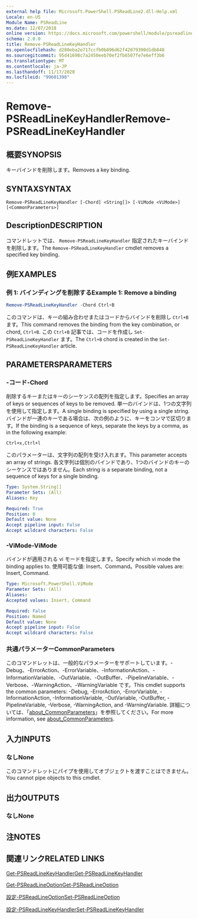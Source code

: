 ```yaml
---
external help file: Microsoft.PowerShell.PSReadLine2.dll-Help.xml
Locale: en-US
Module Name: PSReadLine
ms.date: 12/07/2018
online version: https://docs.microsoft.com/powershell/module/psreadline/remove-psreadlinekeyhandler?view=powershell-7.2&WT.mc_id=ps-gethelp
schema: 2.0.0
title: Remove-PSReadLineKeyHandler
ms.openlocfilehash: d280eba2e717ccfb0b896d62f42079390d1db848
ms.sourcegitcommit: 95d41698c7a2450eeb70ef2fb6507fe7e6eff3b6
ms.translationtype: MT
ms.contentlocale: ja-JP
ms.lasthandoff: 11/17/2020
ms.locfileid: "99601398"
---
```

# <span data-ttu-id="370da-102">Remove-PSReadLineKeyHandler</span><span class="sxs-lookup"><span data-stu-id="370da-102">Remove-PSReadLineKeyHandler</span></span>

## <span data-ttu-id="370da-103">概要</span><span class="sxs-lookup"><span data-stu-id="370da-103">SYNOPSIS</span></span>
<span data-ttu-id="370da-104">キーバインドを削除します。</span><span class="sxs-lookup"><span data-stu-id="370da-104">Removes a key binding.</span></span>

## <span data-ttu-id="370da-105">SYNTAX</span><span class="sxs-lookup"><span data-stu-id="370da-105">SYNTAX</span></span>

```
Remove-PSReadLineKeyHandler [-Chord] <String[]> [-ViMode <ViMode>] [<CommonParameters>]
```

## <span data-ttu-id="370da-106">Description</span><span class="sxs-lookup"><span data-stu-id="370da-106">DESCRIPTION</span></span>

<span data-ttu-id="370da-107">コマンドレットでは、 `Remove-PSReadLineKeyHandler` 指定されたキーバインドを削除します。</span><span class="sxs-lookup"><span data-stu-id="370da-107">The `Remove-PSReadLineKeyHandler` cmdlet removes a specified key binding.</span></span>

## <span data-ttu-id="370da-108">例</span><span class="sxs-lookup"><span data-stu-id="370da-108">EXAMPLES</span></span>

### <span data-ttu-id="370da-109">例 1: バインディングを削除する</span><span class="sxs-lookup"><span data-stu-id="370da-109">Example 1: Remove a binding</span></span>

```powershell
Remove-PSReadLineKeyHandler -Chord Ctrl+B
```

<span data-ttu-id="370da-110">このコマンドは、キーの組み合わせまたはコードからバインドを削除し `Ctrl+B` ます。</span><span class="sxs-lookup"><span data-stu-id="370da-110">This command removes the binding from the key combination, or chord, `Ctrl+B`.</span></span> <span data-ttu-id="370da-111">この `Ctrl+B` 記事では、コードを作成し `Set-PSReadLineKeyHandler` ます。</span><span class="sxs-lookup"><span data-stu-id="370da-111">The `Ctrl+B` chord is created in the `Set-PSReadLineKeyHandler` article.</span></span>

## <span data-ttu-id="370da-112">PARAMETERS</span><span class="sxs-lookup"><span data-stu-id="370da-112">PARAMETERS</span></span>

### <span data-ttu-id="370da-113">-コード</span><span class="sxs-lookup"><span data-stu-id="370da-113">-Chord</span></span>

<span data-ttu-id="370da-114">削除するキーまたはキーのシーケンスの配列を指定します。</span><span class="sxs-lookup"><span data-stu-id="370da-114">Specifies an array of keys or sequences of keys to be removed.</span></span> <span data-ttu-id="370da-115">単一のバインドは、1つの文字列を使用して指定します。</span><span class="sxs-lookup"><span data-stu-id="370da-115">A single binding is specified by using a single string.</span></span> <span data-ttu-id="370da-116">バインドが一連のキーである場合は、次の例のように、キーをコンマで区切ります。</span><span class="sxs-lookup"><span data-stu-id="370da-116">If the binding is a sequence of keys, separate the keys by a comma, as in the following example:</span></span>

`Ctrl+x,Ctrl+l`

<span data-ttu-id="370da-117">このパラメーターは、文字列の配列を受け入れます。</span><span class="sxs-lookup"><span data-stu-id="370da-117">This parameter accepts an array of strings.</span></span> <span data-ttu-id="370da-118">各文字列は個別のバインドであり、1つのバインドのキーのシーケンスではありません。</span><span class="sxs-lookup"><span data-stu-id="370da-118">Each string is a separate binding, not a sequence of keys for a single binding.</span></span>

```yaml
Type: System.String[]
Parameter Sets: (All)
Aliases: Key

Required: True
Position: 0
Default value: None
Accept pipeline input: False
Accept wildcard characters: False
```

### <span data-ttu-id="370da-119">-ViMode</span><span class="sxs-lookup"><span data-stu-id="370da-119">-ViMode</span></span>

<span data-ttu-id="370da-120">バインドが適用される vi モードを指定します。</span><span class="sxs-lookup"><span data-stu-id="370da-120">Specify which vi mode the binding applies to.</span></span> <span data-ttu-id="370da-121">使用可能な値: Insert、Command。</span><span class="sxs-lookup"><span data-stu-id="370da-121">Possible values are: Insert, Command.</span></span>

```yaml
Type: Microsoft.PowerShell.ViMode
Parameter Sets: (All)
Aliases:
Accepted values: Insert, Command

Required: False
Position: Named
Default value: None
Accept pipeline input: False
Accept wildcard characters: False
```

### <span data-ttu-id="370da-122">共通パラメーター</span><span class="sxs-lookup"><span data-stu-id="370da-122">CommonParameters</span></span>

<span data-ttu-id="370da-123">このコマンドレットは、一般的なパラメーターをサポートしています。-Debug、-ErrorAction、-ErrorVariable、-InformationAction、-InformationVariable、-OutVariable、-OutBuffer、-PipelineVariable、-Verbose、-WarningAction、-WarningVariable です。</span><span class="sxs-lookup"><span data-stu-id="370da-123">This cmdlet supports the common parameters: -Debug, -ErrorAction, -ErrorVariable, -InformationAction, -InformationVariable, -OutVariable, -OutBuffer, -PipelineVariable, -Verbose, -WarningAction, and -WarningVariable.</span></span> <span data-ttu-id="370da-124">詳細については、「[about_CommonParameters](http://go.microsoft.com/fwlink/?LinkID=113216)」を参照してください。</span><span class="sxs-lookup"><span data-stu-id="370da-124">For more information, see [about_CommonParameters](http://go.microsoft.com/fwlink/?LinkID=113216).</span></span>

## <span data-ttu-id="370da-125">入力</span><span class="sxs-lookup"><span data-stu-id="370da-125">INPUTS</span></span>

### <span data-ttu-id="370da-126">なし</span><span class="sxs-lookup"><span data-stu-id="370da-126">None</span></span>

<span data-ttu-id="370da-127">このコマンドレットにパイプを使用してオブジェクトを渡すことはできません。</span><span class="sxs-lookup"><span data-stu-id="370da-127">You cannot pipe objects to this cmdlet.</span></span>

## <span data-ttu-id="370da-128">出力</span><span class="sxs-lookup"><span data-stu-id="370da-128">OUTPUTS</span></span>

### <span data-ttu-id="370da-129">なし</span><span class="sxs-lookup"><span data-stu-id="370da-129">None</span></span>

## <span data-ttu-id="370da-130">注</span><span class="sxs-lookup"><span data-stu-id="370da-130">NOTES</span></span>

## <span data-ttu-id="370da-131">関連リンク</span><span class="sxs-lookup"><span data-stu-id="370da-131">RELATED LINKS</span></span>

[<span data-ttu-id="370da-132">Get-PSReadLineKeyHandler</span><span class="sxs-lookup"><span data-stu-id="370da-132">Get-PSReadLineKeyHandler</span></span>](Get-PSReadLineKeyHandler.md)

[<span data-ttu-id="370da-133">Get-PSReadLineOption</span><span class="sxs-lookup"><span data-stu-id="370da-133">Get-PSReadLineOption</span></span>](Get-PSReadLineOption.md)

[<span data-ttu-id="370da-134">設定-PSReadLineOption</span><span class="sxs-lookup"><span data-stu-id="370da-134">Set-PSReadLineOption</span></span>](Set-PSReadLineOption.md)

[<span data-ttu-id="370da-135">設定-PSReadLineKeyHandler</span><span class="sxs-lookup"><span data-stu-id="370da-135">Set-PSReadLineKeyHandler</span></span>](Set-PSReadLineKeyHandler.md)

